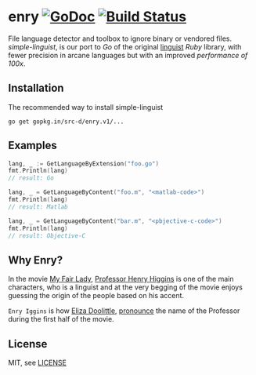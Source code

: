 # enry [![GoDoc](https://godoc.org/gopkg.in/src-d/enry.v1?status.svg)](https://godoc.org/gopkg.in/src-d/enry.v1) [![Build Status](https://travis-ci.org/src-d/enry.svg?branch=master)](https://travis-ci.org/src-d/simple-linguist)

File language detector and toolbox to ignore binary or vendored files. *simple-linguist*, is our port to _Go_ of the original [linguist](https://github.com/github/linguist) _Ruby_ library, with fewer precision in arcane languages but with an improved *performance of 100x*.


Installation
------------

The recommended way to install simple-linguist

```
go get gopkg.in/src-d/enry.v1/...
```


Examples
--------

```go
lang, _ := GetLanguageByExtension("foo.go")
fmt.Println(lang)
// result: Go

lang, _ = GetLanguageByContent("foo.m", "<matlab-code>")
fmt.Println(lang)
// result: Matlab

lang, _ = GetLanguageByContent("bar.m", "<pbjective-c-code>")
fmt.Println(lang)
// result: Objective-C
```

Why Enry?
---------
In the movie [My Fair Lady](https://en.wikipedia.org/wiki/My_Fair_Lady), [Professor Henry Higgins](http://www.imdb.com/character/ch0011719/?ref_=tt_cl_t2) is one of the main characters, who is a linguist and at the very begging of the movie enjoys guessing the origin of the people based on his accent.

`Enry Iggins` is how [Eliza Doolittle](http://www.imdb.com/character/ch0011720/?ref_=tt_cl_t1), [pronounce](https://www.youtube.com/watch?v=pwNKyTktDIE) the name of the Professor during the first half of the movie.


License
-------

MIT, see [LICENSE](LICENSE)
